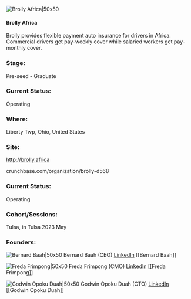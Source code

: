 

![Brolly Africa|50x50](http://apimg.techstars.com/sf/accounts/logo/Logo_60d26248f2a9c17489fe0878a.png)

#### Brolly Africa
Brolly provides flexible payment auto insurance for drivers in Africa. Commercial drivers get pay-weekly cover while salaried workers get pay-monthly cover.

### Stage: 
Pre-seed - Graduate 

### Current Status: 
Operating

### Where:
Liberty Twp, Ohio, United States

### Site:
http://brolly.africa



crunchbase.com/organization/brolly-d568

### Current Status: 
Operating

### Cohort/Sessions: 
Tulsa, in Tulsa 2023 May

### Founders: 

![Bernard Baah|50x50]() Bernard Baah (CEO) [LinkedIn](https://linkedin.com/in/bernard-baah) [[Bernard Baah]]

![Freda Frimpong|50x50]() Freda Frimpong (CMO) [LinkedIn](https://linkedin.com/in/freda-frimpong-68379055) [[Freda Frimpong]]

![Godwin Opoku Duah|50x50]() Godwin Opoku Duah (CTO) [LinkedIn](https://linkedin.com/in/godwin-duah) [[Godwin Opoku Duah]]


